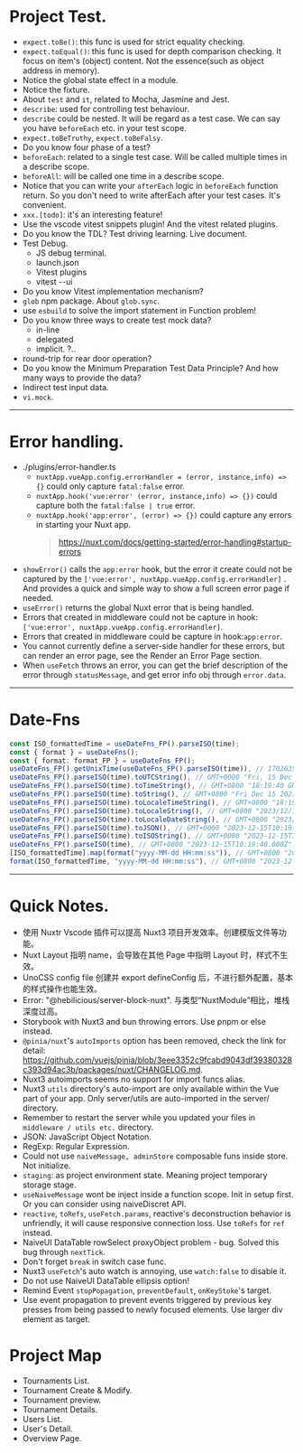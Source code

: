 # Project Test.

- `expect.toBe()`: this func is used for strict equality checking.
- `expect.toEqual()`: this func is used for depth comparison checking. It focus on item's (object) content. Not the essence(such as object address in memory).
- Notice the global state effect in a module.
- Notice the fixture.
- About `test` and `it`, related to Mocha, Jasmine and Jest.
- `describe`: used for controlling test behaviour.
- `describe` could be nested. It will be regard as a test case. We can say you have `beforeEach` etc. in your test scope.
- `expect.toBeTruthy`, `expect.toBeFalsy`.
- Do you know four phase of a test?
- `beforeEach`: related to a single test case. Will be called multiple times in a describe scope.
- `beforeAll`: will be called one time in a describe scope.
- Notice that you can write your `afterEach` logic in `beforeEach` function return. So you don't need to write afterEach after your test cases. It's convenient.
- `xxx.[todo]`: it's an interesting feature!
- Use the vscode vitest snippets plugin! And the vitest related plugins.
- Do you know the TDL? Test driving learning. Live document.
- Test Debug.
  - JS debug terminal.
  - launch.json
  - Vitest plugins
  - vitest --ui
- Do you know Vitest implementation mechanism?
- `glob` npm package. About `glob.sync`.
- use `esbuild` to solve the import statement in Function problem!
- Do you know three ways to create test mock data?
  - in-line
  - delegated
  - implicit. ?..
- round-trip for rear door operation?
- Do you know the Minimum Preparation Test Data Principle? And how many ways to provide the data?
- Indirect test input data.
- `vi.mock`.

---

# Error handling.

- ./plugins/error-handler.ts
  - `nuxtApp.vueApp.config.errorHandler = (error, instance,info) => {}` could only capture `fatal:false` error.
  - `nuxtApp.hook('vue:error' (error, instance,info) => {})` could capture both the `fatal:false | true` error.
  - `nuxtApp.hook('app:error', (error) => {})` could capture any errors in starting your Nuxt app.
    > https://nuxt.com/docs/getting-started/error-handling#startup-errors
- `showError()` calls the `app:error` hook, but the error it create could not be captured by the `['vue:error', nuxtApp.vueApp.config.errorHandler]` . And provides a quick and simple way to show a full screen error page if needed.
- `useError()` returns the global Nuxt error that is being handled.
- Errors that created in middleware could not be capture in hook: `['vue:error', nuxtApp.vueApp.config.errorHandler]`.
- Errors that created in middleware could be capture in hook:`app:error`.
- You cannot currently define a server-side handler for these errors, but can render an error page, see the Render an Error Page section.
- When `useFetch` throws an error, you can get the brief description of the error through `statusMessage`, and get error info obj through `error.data`.

---

# Date-Fns

```typescript
const ISO_formattedTime = useDateFns_FP().parseISO(time);
const { format } = useDateFns();
const { format: format_FP } = useDateFns_FP();
useDateFns_FP().getUnixTime(useDateFns_FP().parseISO(time)), // 1702635580
useDateFns_FP().parseISO(time).toUTCString(), // GMT+0000 "Fri, 15 Dec 2023 10:19:40 GMT"
useDateFns_FP().parseISO(time).toTimeString(), // GMT+0800 "18:19:40 GMT+0800 (中国标准时间)"
useDateFns_FP().parseISO(time).toString(), // GMT+0800 "Fri Dec 15 2023 18:19:40 GMT+0800 (中国标准时间)".
useDateFns_FP().parseISO(time).toLocaleTimeString(), // GMT+0800 "18:19:40"
useDateFns_FP().parseISO(time).toLocaleString(), // GMT+0800 "2023/12/15 18:19:40"
useDateFns_FP().parseISO(time).toLocaleDateString(), // GMT+0800 "2023/12/15"
useDateFns_FP().parseISO(time).toJSON(), // GMT+0000 "2023-12-15T10:19:40.000Z"
useDateFns_FP().parseISO(time).toISOString(), // GMT+0000 "2023-12-15T10:19:40.000Z"
useDateFns_FP().parseISO(time), // GMT+0000 "2023-12-15T10:19:40.000Z"
[ISO_formattedTime].map(format("yyyy-MM-dd HH:mm:ss")), // GMT+0800 "2023-12-15 18:19:40"
format(ISO_formattedTime, "yyyy-MM-dd HH:mm:ss"), // GMT+0800 "2023-12-15 18:19:40"
```

---

# Quick Notes.

- 使用 Nuxtr Vscode 插件可以提高 Nuxt3 项目开发效率。创建模版文件等功能。
- Nuxt Layout 指明 name，会导致在其他 Page 中指明 Layout 时，样式不生效。
- UnoCSS config file 创建并 export defineConfig 后，不进行额外配置，基本的样式操作也能生效。
- Error: "@hebilicious/server-block-nuxt". 与类型“NuxtModule<ModuleOptions>”相比，堆栈深度过高。
- Storybook with Nuxt3 and bun throwing errors. Use pnpm or else instead.
- `@pinia/nuxt`'s `autoImports` option has been removed, check the link for detail: https://github.com/vuejs/pinia/blob/3eee3352c9fcabd9043df39380328c393d94ac3b/packages/nuxt/CHANGELOG.md.
- Nuxt3 autoimports seems no support for import funcs alias.
- Nuxt3 `utils` directory's auto-import are only available within the Vue part of your app. Only server/utils are auto-imported in the server/ directory.
- Remember to restart the server while you updated your files in `middleware / utils etc.` directory.
- JSON: JavaScript Object Notation.
- RegExp: Regular Expression.
- Could not use `naiveMessage, adminStore` composable funs inside store. Not initialize.
- `staging`: as project environment state. Meaning project temporary storage stage.
- `useNaiveMessage` wont be inject inside a function scope. Init in setup first. Or you can consider using naiveDiscret API.
- `reactive`, `toRefs`, `useFetch.params`, reactive's deconstruction behavior is unfriendly, it will cause responsive connection loss. Use `toRefs` for `ref` instead.
- NaiveUI DataTable rowSelect proxyObject problem - bug. Solved this bug through `nextTick`.
- Don't forget `break` in switch case func.
- Nuxt3 `useFetch`'s auto watch is annoying, use `watch:false` to disable it.
- Do not use NaiveUI DataTable ellipsis option!
- Remind Event `stopPopagation`, `preventDefault`, `onKeyStoke`'s target.
- Use event propagation to prevent events triggered by previous key presses from being passed to newly focused elements. Use larger div element as target.

# Project Map

- Tournaments List.
- Tournament Create & Modify.
- Tournament preview.
- Tournament Details.
- Users List.
- User's Detail.
- Overview Page.
